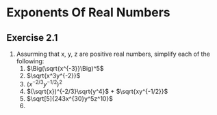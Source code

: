 # Exponents Of Real Numbers

## Exercise 2.1

1. Assurming that x, y, z are positive real numbers, simplify each of the following:
   1. $\Big(\sqrt{x^{-3}}\Big)^5$
   2. $\sqrt{x^3y^{-2}}$
   3. $\Big(x^{-2/3}y^{-1/2}\Big)^2$
   4. $(\sqrt{x})^{-2/3}\sqrt{y^4}$ + $\sqrt{xy^{-1/2}}$
   5. $\sqrt[5]{243x^{30}y^5z^10}$
   6.
